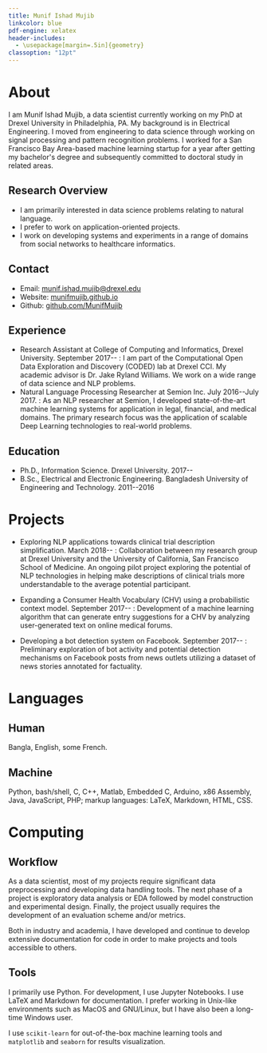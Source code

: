 ```yaml
---
title: Munif Ishad Mujib
linkcolor: blue
pdf-engine: xelatex
header-includes:
  - \usepackage[margin=.5in]{geometry}
classoption: "12pt"
---
```


# About

I am Munif Ishad Mujib, a data scientist currently working on my PhD at Drexel University in Philadelphia, PA. My background is in Electrical Engineering. I moved from engineering to data science through working on signal processing and pattern recognition problems. I worked for a San Francisco Bay Area-based machine learning startup for a year after getting my bachelor's degree and subsequently committed to doctoral study in related areas.

## Research Overview

+ I am primarily interested in data science problems relating to natural language.
+ I prefer to work on application-oriented projects.
+ I work on developing systems and experiments in a range of domains from social networks to healthcare informatics.

## Contact

+ Email: [munif.ishad.mujib@drexel.edu](mailto:munif.ishad.mujib@drexel.edu)
+ Website: [munifmujib.github.io](https://munifmujib.github.io)
+ Github: [github.com/MunifMujib](https://github.com/MunifMujib)

## Experience

+ Research Assistant at College of Computing and Informatics, Drexel University. September 2017--
: I am part of the Computational Open Data Exploration and Discovery (CODED) lab at Drexel CCI. My academic advisor is Dr. Jake Ryland Williams. We work on a wide range of data science and NLP problems.
+ Natural Language Processing Researcher at Semion Inc. July 2016--July 2017.
: As an NLP researcher at Semion, I developed state-of-the-art machine learning systems for application in legal, financial, and medical domains. The primary research focus was the application of scalable Deep Learning technologies to real-world problems.

## Education

+ Ph.D., Information Science. Drexel University. 2017--
+ B.Sc., Electrical and Electronic Engineering. Bangladesh University of Engineering and Technology. 2011--2016

# Projects

+ Exploring NLP applications towards clinical trial description simplification. March 2018--
: Collaboration between my research group at Drexel University and the University of California, San Francisco School of Medicine. An ongoing pilot project exploring the potential of NLP technologies in helping make descriptions of clinical trials more understandable to the average potential participant.

+ Expanding a Consumer Health Vocabulary (CHV) using a probabilistic context model. September 2017--
: Development of a machine learning algorithm that can generate entry suggestions for a CHV by analyzing user-generated text on online medical forums.

+ Developing a bot detection system on Facebook. September 2017--
: Preliminary exploration of bot activity and potential detection mechanisms on Facebook posts from news outlets utilizing a dataset of news stories annotated for factuality.

# Languages

## Human

Bangla, English, some French.

## Machine

Python, bash/shell, C, C++, Matlab, Embedded C, Arduino, x86 Assembly, Java, JavaScript, PHP; markup languages: LaTeX, Markdown, HTML, CSS.

# Computing

## Workflow

As a data scientist, most of my projects require significant data preprocessing and developing data handling tools. The next phase of a project is exploratory data analysis or EDA followed by model construction and experimental design. Finally, the project usually requires the development of an evaluation scheme and/or metrics.

Both in industry and academia, I have developed and continue to develop extensive documentation for code in order to make projects and tools accessible to others.

## Tools

I primarily use Python. For development, I use Jupyter Notebooks. I use LaTeX and Markdown for documentation. I prefer working in Unix-like environments such as MacOS and GNU/Linux, but I have also been a long-time Windows user.

I use `scikit-learn` for out-of-the-box machine learning tools and `matplotlib` and `seaborn` for results visualization.
